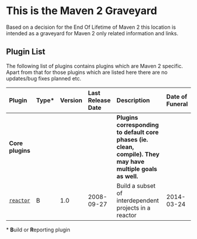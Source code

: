 <!--
Licensed to the Apache Software Foundation (ASF) under one
or more contributor license agreements.  See the NOTICE file
distributed with this work for additional information
regarding copyright ownership.  The ASF licenses this file
to you under the Apache License, Version 2.0 (the
"License"); you may not use this file except in compliance
with the License.  You may obtain a copy of the License at

http://www.apache.org/licenses/LICENSE-2.0

Unless required by applicable law or agreed to in writing,
software distributed under the License is distributed on an
"AS IS" BASIS, WITHOUT WARRANTIES OR CONDITIONS OF ANY
KIND, either express or implied.  See the License for the
specific language governing permissions and limitations
under the License.
-->

# This is the Maven 2 Graveyard

Based on a decision for the End Of Lifetime of Maven 2 this location is intended as a graveyard for Maven 2 only related information and links.

## Plugin List

The following list of plugins contains plugins which are Maven 2 specific. Apart from that for those plugins which are listed here there are no updates/bug fixes planned etc.

| **Plugin**                                   | **Type*** | **Version** | **Last Release Date** | **Description**                                        | **Date of Funeral** |
|:---------------------------------------------|:----------|:------------|:----------------------|:-------------------------------------------------------|:--------------------|
| **Core plugins**                                                                            |||| **Plugins corresponding to default core phases (ie. clean, compile). They may have multiple goals as well.** ||
| [ `reactor`](/plugins/maven-reactor-plugin/) | B         | 1.0         | 2008-09-27            | Build a subset of interdependent projects in a reactor | 2014-03-24          |

\* **B**uild or **R**eporting plugin

